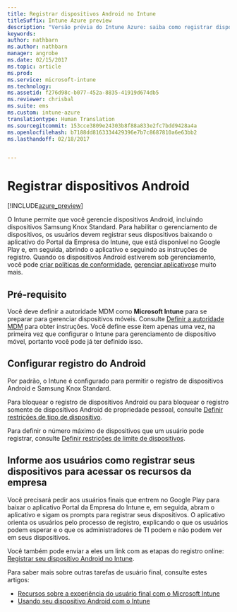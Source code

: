 ```yaml
---
title: Registrar dispositivos Android no Intune
titleSuffix: Intune Azure preview
description: "Versão prévia do Intune Azure: saiba como registrar dispositivos Android na versão prévia do Intune Azure."
keywords: 
author: nathbarn
ms.author: nathbarn
manager: angrobe
ms.date: 02/15/2017
ms.topic: article
ms.prod: 
ms.service: microsoft-intune
ms.technology: 
ms.assetid: f276d98c-b077-452a-8835-41919d674db5
ms.reviewer: chrisbal
ms.suite: ems
ms.custom: intune-azure
translationtype: Human Translation
ms.sourcegitcommit: 153cce3809e24303b8f88a833e2fc7bdd9428a4a
ms.openlocfilehash: b7188dd8163334429396e7b7c8687810a6e63bb2
ms.lasthandoff: 02/18/2017


---
```


# <a name="enroll-android-devices"></a>Registrar dispositivos Android

[!INCLUDE[azure_preview](../includes/azure_preview.md)]

O Intune permite que você gerencie dispositivos Android, incluindo dispositivos Samsung Knox Standard. Para habilitar o gerenciamento de dispositivos, os usuários devem registrar seus dispositivos baixando o aplicativo do Portal da Empresa do Intune, que está disponível no Google Play e, em seguida, abrindo o aplicativo e seguindo as instruções de registro. Quando os dispositivos Android estiverem sob gerenciamento, você pode [criar políticas de conformidade](https://docs.microsoft.com/intune-azure/set-device-compliance/create-a-compliance-policy-for-android), [gerenciar aplicativos](https://docs.microsoft.com/intune-azure/manage-apps/what-is-app-management)e muito mais.

## <a name="prerequisite"></a>Pré-requisito

Você deve definir a autoridade MDM como **Microsoft Intune** para se preparar para gerenciar dispositivos móveis. Consulte [Definir a autoridade MDM](set-mdm-authority.md) para obter instruções. Você define esse item apenas uma vez, na primeira vez que configurar o Intune para gerenciamento de dispositivo móvel, portanto você pode já ter definido isso. 

## <a name="set-up-android-enrollment"></a>Configurar registro do Android

Por padrão, o Intune é configurado para permitir o registro de dispositivos Android e Samsung Knox Standard. 

Para bloquear o registro de dispositivos Android ou para bloquear o registro somente de dispositivos Android de propriedade pessoal, consulte [Definir restrições de tipo de dispositivo](https://docs.microsoft.com/intune-azure/enroll-devices/set-enrollment-restrictions#set-device-type-restrictions). 

Para definir o número máximo de dispositivos que um usuário pode registrar, consulte [Definir restrições de limite de dispositivos](https://docs.microsoft.com/intune-azure/enroll-devices/set-enrollment-restrictions#set-device-limit-restrictions).

## <a name="tell-your-users-how-to-enroll-their-devices-to-access-company-resources"></a>Informe aos usuários como registrar seus dispositivos para acessar os recursos da empresa

Você precisará pedir aos usuários finais que entrem no Google Play para baixar o aplicativo Portal da Empresa do Intune e, em seguida, abram o aplicativo e sigam os prompts para registrar seus dispositivos. O aplicativo orienta os usuários pelo processo de registro, explicando o que os usuários podem esperar e o que os administradores de TI podem e não podem ver em seus dispositivos.

Você também pode enviar a eles um link com as etapas do registro online: [Registrar seu dispositivo Android no Intune](https://docs.microsoft.com/intune/enduser/enroll-your-device-in-intune-android). 

Para saber mais sobre outras tarefas de usuário final, consulte estes artigos:

- [Recursos sobre a experiência do usuário final com o Microsoft Intune](https://docs.microsoft.com/intune/deploy-use/what-to-tell-your-end-users-about-using-microsoft-intune)
- [Usando seu dispositivo Android com o Intune](https://docs.microsoft.com/intune/enduser/using-your-android-device-with-intune)

